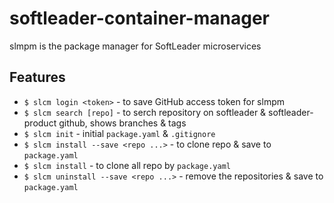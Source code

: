 # softleader-container-manager

slmpm is the package manager for SoftLeader microservices

## Features

- `$ slcm login <token>` - to save GitHub access token for slmpm
- `$ slcm search [repo]` - to serch repository on softleader & softleader-product github, shows branches & tags
- `$ slcm init` - initial `package.yaml` & `.gitignore`
- `$ slcm install --save <repo ...>` - to clone repo & save to `package.yaml`
- `$ slcm install` - to clone all repo by `package.yaml`
- `$ slcm uninstall --save <repo ...>` - remove the repositories & save to `package.yaml`
